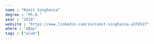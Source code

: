 ```yaml
---
name : "Nimit Singhania"
degree : "Ph.D."
year : "2018"
website : "https://www.linkedin.com/in/nimit-singhania-a378527"
where : "eBay"
tags : ["alum"]
---
```


